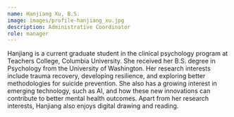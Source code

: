 ```yaml
---
name: Hanjiang Xu, B.S.
image: images/profile-hanjiang_xu.jpg
description: Administrative Coordinator
role: manager
---
```


Hanjiang is a current graduate student in the clinical psychology program at Teachers College, Columbia University. She received her B.S. degree in Psychology from the University of Washington. Her research interests include trauma recovery, developing resilience, and exploring better methodologies for suicide prevention. She also has a growing interest in emerging technology, such as AI, and how these new innovations can contribute to better mental health outcomes. Apart from her research interests, Hanjiang also enjoys digital drawing and reading. 